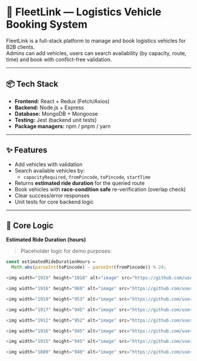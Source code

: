 # 🚚 FleetLink — Logistics Vehicle Booking System

FleetLink is a full-stack platform to manage and book logistics vehicles for B2B clients.  
Admins can add vehicles, users can search availability (by capacity, route, time) and book with conflict-free validation.

---

## 📦 Tech Stack

- **Frontend:** React + Redux (Fetch/Axios)
- **Backend:** Node.js + Express
- **Database:** MongoDB + Mongoose
- **Testing:** Jest (backend unit tests)
- **Package managers:** npm / pnpm / yarn

---

## ✨ Features

- Add vehicles with validation
- Search available vehicles by:
  - `capacityRequired`, `fromPincode`, `toPincode`, `startTime`
- Returns **estimated ride duration** for the queried route
- Book vehicles with **race-condition safe** re-verification (overlap check)
- Clear success/error responses
- Unit tests for core backend logic

---

## 🧠 Core Logic

**Estimated Ride Duration (hours)**  
> Placeholder logic for demo purposes:
```js
const estimatedRideDurationHours =
  Math.abs(parseInt(toPincode) - parseInt(fromPincode)) % 24;

<img width="1919" height="1018" alt="image" src="https://github.com/user-attachments/assets/c95c76c0-23c8-46f3-ae74-6bfc6624bba6" />

<img width="1916" height="968" alt="image" src="https://github.com/user-attachments/assets/f0b6e0e6-6aac-47c1-ab7f-6b8db08eb27c" />

<img width="1919" height="953" alt="image" src="https://github.com/user-attachments/assets/bfc28d2f-af8b-4b6a-9fa5-21b0e10d479f" />

<img width="1917" height="945" alt="image" src="https://github.com/user-attachments/assets/3d4ed44f-a068-4bc5-99ca-b8fb97c1ef91" />

<img width="1912" height="952" alt="image" src="https://github.com/user-attachments/assets/786d9f56-eae7-4007-ac1b-eef4fd96dc06" />

<img width="1916" height="945" alt="image" src="https://github.com/user-attachments/assets/828267e8-522b-4477-986c-20e9ca7b2f01" />

<img width="1915" height="945" alt="image" src="https://github.com/user-attachments/assets/509ae701-73ca-411e-b115-c296005a35e4" />

<img width="1889" height="940" alt="image" src="https://github.com/user-attachments/assets/26b47c40-8111-46c8-b518-1de5f849fb1b" />








